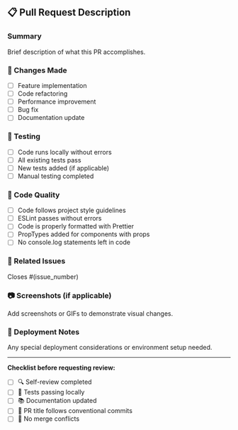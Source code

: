 ## 📋 Pull Request Description

### Summary
Brief description of what this PR accomplishes.

### 🔄 Changes Made
- [ ] Feature implementation
- [ ] Code refactoring
- [ ] Performance improvement
- [ ] Bug fix
- [ ] Documentation update

### 🧪 Testing
- [ ] Code runs locally without errors
- [ ] All existing tests pass
- [ ] New tests added (if applicable)
- [ ] Manual testing completed

### 📝 Code Quality
- [ ] Code follows project style guidelines
- [ ] ESLint passes without errors
- [ ] Code is properly formatted with Prettier
- [ ] PropTypes added for components with props
- [ ] No console.log statements left in code

### 🔗 Related Issues
Closes #(issue_number)

### 📷 Screenshots (if applicable)
Add screenshots or GIFs to demonstrate visual changes.

### 🚀 Deployment Notes
Any special deployment considerations or environment setup needed.

---

**Checklist before requesting review:**
- [ ] 🔍 Self-review completed
- [ ] 🧪 Tests passing locally
- [ ] 📚 Documentation updated
- [ ] 🎯 PR title follows conventional commits
- [ ] 🔧 No merge conflicts
